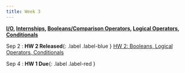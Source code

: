 ```yaml
---
title: Week 3
---
```


**[I/O](https://docs.google.com/presentation/d/1b7GO0EN6mcJIusF6C6P6jZyf8V77DicE-KXqYRja4LE/edit?usp=sharing), [Internships](https://docs.google.com/presentation/d/1zwomd554Qy6GLjUZnL1KvvfuzbUVaxrpipjveooXqmI/edit?usp=sharing), [Booleans/Comparison Operators](https://docs.google.com/presentation/d/1Q0SB2XHDi34R7nqK9KLoWej3lB3nJuIKJDvfmKJ0eUA/edit?usp=sharing), [Logical Operators](https://docs.google.com/presentation/d/1eumb0pXHx3qZ1te4ThnmF0IaaifiNFU1iRkbp5xu5UU/edit?usp=sharing), [Conditionals](https://docs.google.com/presentation/d/1XaRV1HhESMhP2MjH6oqSwJhVZPE8zumD3uFhM6IRaHA/edit?usp=sharing)**

Sep 2
:  **HW 2 Released**{: .label .label-blue } [HW 2: Booleans, Logical Operators, Conditionals](https://edstem.org/us/courses/24500/lessons/41777/slides/248380)

Sep 4
:  **HW 1 Due**{: .label .label-red }

